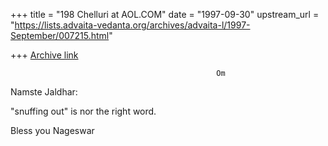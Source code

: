 +++
title = "198 Chelluri at AOL.COM"
date = "1997-09-30"
upstream_url = "https://lists.advaita-vedanta.org/archives/advaita-l/1997-September/007215.html"

+++
[Archive link](https://lists.advaita-vedanta.org/archives/advaita-l/1997-September/007215.html)

                                                  Om
Namste Jaldhar:

"snuffing out" is nor the right word.

Bless you                                             Nageswar

